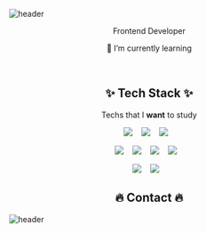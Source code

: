 ![header](https://capsule-render.vercel.app/api?type=waving&color=timeGradient&height=250&animation=scaleIn&section=header&text=ZellyToZelly&fontSize=70)

<p align="center">Frontend Developer</p>
<p align="center">🌱 I’m currently learning</p>

<br>

<h2 align="center">✨ Tech Stack ✨</h2>

<p align="center"> Techs that I <b>want</b> to study </p>



<p align="center">
    <img src="https://img.shields.io/badge/JavaScript-F7DF1E?style=flat-square&logo=javascript&logoColor=black"/>&nbsp;&nbsp;&nbsp;
    <img src="https://img.shields.io/badge/Node.js-339933?style=flat-square&logo=node.js&logoColor=white"/>&nbsp;&nbsp;&nbsp;
    <img src="https://img.shields.io/badge/React-61DAFB?style=flat-square&logo=react&logoColor=white"/>&nbsp;&nbsp;&nbsp;
</p>

<p align="center">    
    <img src="https://img.shields.io/badge/Python-3776AB?style=flat-square&logo=python&logoColor=white"/>&nbsp;&nbsp;&nbsp;
	<img src="https://img.shields.io/badge/PHP-777BB4?style=flat-square&logo=php&logoColor=white"/>&nbsp;&nbsp;&nbsp;
    <img src="https://img.shields.io/badge/MySQL-4479A1?style=flat-square&logo=mysql&logoColor=white"/>&nbsp;&nbsp;&nbsp;
    <img src="https://img.shields.io/badge/Oracle-F80000?style=flat-square&logo=oracle&logoColor=white"/>&nbsp;&nbsp;&nbsp;
</p>

<p align="center">
    <img src="https://img.shields.io/badge/Amazon AWS-232F3E?style=flat-square&logo=amazon%20aws&logoColor=white"/>&nbsp;&nbsp;&nbsp;
    <img src="https://img.shields.io/badge/NestJS-E0234E?style=flat-square&logo=nestjs&logoColor=white"/>&nbsp;&nbsp;&nbsp;
</p>





<h2 align="center"> 🔥 Contact 🔥 </h2>

<!-- <p align="center">
    <a href=""><img src="https://img.shields.io/badge/LinkedIn-0A66C2?style=flat-square&logo=linkedin&logoColor=white&내링크"/></a>
    <a href=""><img src="https://img.shields.io/badge/Instagram-E4405F?style=flat-square&logo=instagram&logoColor=white&내링크"/></a>
    <a href=""><img src="https://img.shields.io/badge/Blog-FF5722?style=flat-square&logo=blogger&logoColor=white&내링크"/></a>
    <a href=""><img src="https://img.shields.io/badge/YouTube-FF0000?style=flat-square&logo=youtube&logoColor=white&내링크"/></a>
    <a href=""><img src="https://img.shields.io/badge/Gmail-EA4335?style=flat-square&logo=gmail&logoColor=white&내링크"/></a>
</p>
 -->


![header](https://capsule-render.vercel.app/api?type=waving&color=gradient&height=200&section=footer&fontSize=30) 

<!--
**zellytozelly/zellytozelly** is a ✨ _special_ ✨ repository because its `README.md` (this file) appears on your GitHub profile.

Here are some ideas to get you started:

- 🔭 I’m currently working on ...
- 🌱 I’m currently learning ...
- 👯 I’m looking to collaborate on ...
- 🤔 I’m looking for help with ...
- 💬 Ask me about ...
- 📫 How to reach me: ...
- 😄 Pronouns: ...
- ⚡ Fun fact: ...
-->
